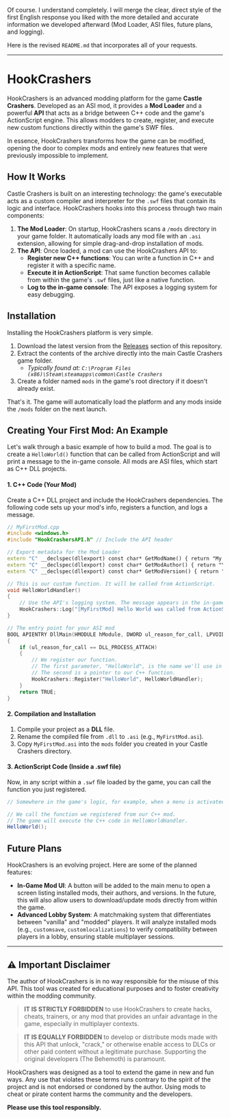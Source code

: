 Of course. I understand completely. I will merge the clear, direct style of the first English response you liked with the more detailed and accurate information we developed afterward (Mod Loader, ASI files, future plans, and logging).

Here is the revised `README.md` that incorporates all of your requests.

---

# HookCrashers

HookCrashers is an advanced modding platform for the game **Castle Crashers**. Developed as an ASI mod, it provides a **Mod Loader** and a powerful **API** that acts as a bridge between C++ code and the game's ActionScript engine. This allows modders to create, register, and execute new custom functions directly within the game's SWF files.

In essence, HookCrashers transforms how the game can be modified, opening the door to complex mods and entirely new features that were previously impossible to implement.

## How It Works

Castle Crashers is built on an interesting technology: the game's executable acts as a custom compiler and interpreter for the `.swf` files that contain its logic and interface. HookCrashers hooks into this process through two main components:

1.  **The Mod Loader**: On startup, HookCrashers scans a `/mods` directory in your game folder. It automatically loads any mod file with an `.asi` extension, allowing for simple drag-and-drop installation of mods.
2.  **The API**: Once loaded, a mod can use the HookCrashers API to:
    *   **Register new C++ functions**: You can write a function in C++ and register it with a specific name.
    *   **Execute it in ActionScript**: That same function becomes callable from within the game's `.swf` files, just like a native function.
    *   **Log to the in-game console**: The API exposes a logging system for easy debugging.

## Installation

Installing the HookCrashers platform is very simple.

1.  Download the latest version from the [Releases](https://github.com/lorizz/hookcrashers/releases) section of this repository.
2.  Extract the contents of the archive directly into the main Castle Crashers game folder.
    *   *Typically found at: `C:\Program Files (x86)\Steam\steamapps\common\Castle Crashers`*
3.  Create a folder named `mods` in the game's root directory if it doesn't already exist.

That's it. The game will automatically load the platform and any mods inside the `/mods` folder on the next launch.

## Creating Your First Mod: An Example

Let's walk through a basic example of how to build a mod. The goal is to create a `HelloWorld()` function that can be called from ActionScript and will print a message to the in-game console. All mods are ASI files, which start as C++ DLL projects.

#### 1. C++ Code (Your Mod)

Create a C++ DLL project and include the HookCrashers dependencies. The following code sets up your mod's info, registers a function, and logs a message.

```cpp
// MyFirstMod.cpp
#include <windows.h>
#include "HookCrashersAPI.h" // Include the API header

// Export metadata for the Mod Loader
extern "C" __declspec(dllexport) const char* GetModName() { return "My First Mod"; }
extern "C" __declspec(dllexport) const char* GetModAuthor() { return "Your Name"; }
extern "C" __declspec(dllexport) const char* GetModVersion() { return "1.0"; }

// This is our custom function. It will be called from ActionScript.
void HelloWorldHandler()
{
    // Use the API's logging system. The message appears in the in-game console.
    HookCrashers::Log("[MyFirstMod] Hello World was called from ActionScript!");
}

// The entry point for your ASI mod
BOOL APIENTRY DllMain(HMODULE hModule, DWORD ul_reason_for_call, LPVOID lpReserved)
{
    if (ul_reason_for_call == DLL_PROCESS_ATTACH)
    {
        // We register our function.
        // The first parameter, "HelloWorld", is the name we'll use in ActionScript.
        // The second is a pointer to our C++ function.
        HookCrashers::Register("HelloWorld", HelloWorldHandler);
    }
    return TRUE;
}
```

#### 2. Compilation and Installation

1.  Compile your project as a **DLL** file.
2.  Rename the compiled file from `.dll` to `.asi` (e.g., `MyFirstMod.asi`).
3.  Copy `MyFirstMod.asi` into the `mods` folder you created in your Castle Crashers directory.

#### 3. ActionScript Code (Inside a .swf file)

Now, in any script within a `.swf` file loaded by the game, you can call the function you just registered.

```actionscript
// Somewhere in the game's logic, for example, when a menu is activated.

// We call the function we registered from our C++ mod.
// The game will execute the C++ code in HelloWorldHandler.
HelloWorld();
```

## Future Plans

HookCrashers is an evolving project. Here are some of the planned features:
-   **In-Game Mod UI**: A button will be added to the main menu to open a screen listing installed mods, their authors, and versions. In the future, this will also allow users to download/update mods directly from within the game.
-   **Advanced Lobby System**: A matchmaking system that differentiates between "vanilla" and "modded" players. It will analyze installed mods (e.g., `customsave`, `customlocalizations`) to verify compatibility between players in a lobby, ensuring stable multiplayer sessions.

---

## ⚠️ Important Disclaimer

The author of HookCrashers is in no way responsible for the misuse of this API. This tool was created for educational purposes and to foster creativity within the modding community.

> **IT IS STRICTLY FORBIDDEN** to use HookCrashers to create hacks, cheats, trainers, or any mod that provides an unfair advantage in the game, especially in multiplayer contexts.

> **IT IS EQUALLY FORBIDDEN** to develop or distribute mods made with this API that unlock, "crack," or otherwise enable access to DLCs or other paid content without a legitimate purchase. Supporting the original developers (The Behemoth) is paramount.

HookCrashers was designed as a tool to extend the game in new and fun ways. Any use that violates these terms runs contrary to the spirit of the project and is not endorsed or condoned by the author. Using mods to cheat or pirate content harms the community and the developers.

**Please use this tool responsibly.**

